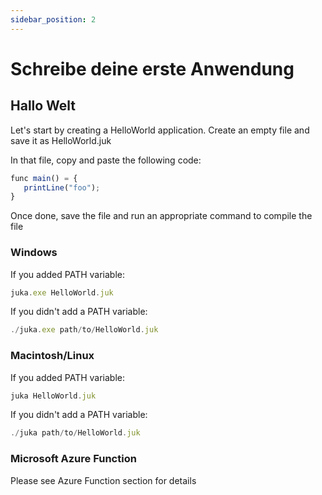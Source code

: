 ```yaml
---
sidebar_position: 2
---
```


# Schreibe deine erste Anwendung

## Hallo Welt
Let's start by creating a HelloWorld application. Create an empty file and save it as HelloWorld.juk

In that file, copy and paste the following code:

```jsx
func main() = {
   printLine("foo");
}
```

Once done, save the file and run an appropriate command to compile the file


### Windows
If you added PATH variable:

```jsx
juka.exe HelloWorld.juk
```

If you didn't add a PATH variable:
```jsx
./juka.exe path/to/HelloWorld.juk
```

### Macintosh/Linux

If you added PATH variable:

```jsx
juka HelloWorld.juk
```

If you didn't add a PATH variable:
```jsx
./juka path/to/HelloWorld.juk
```

### Microsoft Azure Function
Please see Azure Function section for details